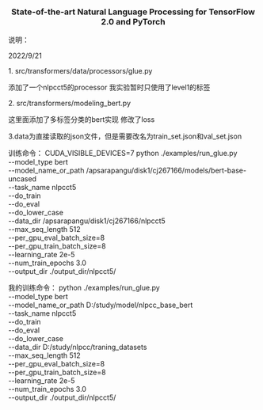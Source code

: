 <h3 align="center">
<p>State-of-the-art Natural Language Processing for TensorFlow 2.0 and PyTorch
</h3>
<p></p>
说明：

<p>2022/9/21</p>
<p>1. src/transformers/data/processors/glue.py </p>
<p>添加了一个nlpcct5的processor 我实验暂时只使用了level1的标签</p>
<p>2. src/transformers/modeling_bert.py </p>
<p>这里面添加了多标签分类的bert实现 修改了loss</p>
<p>3.data为直接读取的json文件，但是需要改名为train_set.json和val_set.json</p>


训练命令：
CUDA_VISIBLE_DEVICES=7 python ./examples/run_glue.py     
--model_type bert     
--model_name_or_path /apsarapangu/disk1/cj267166/models/bert-base-uncased     
--task_name nlpcct5    
--do_train     
--do_eval     
--do_lower_case     
--data_dir /apsarapangu/disk1/cj267166/nlpcct5     
--max_seq_length 512     
--per_gpu_eval_batch_size=8       
--per_gpu_train_batch_size=8       
--learning_rate 2e-5     
--num_train_epochs 3.0     
--output_dir ./output_dir/nlpcct5/

我的训练命令：
python ./examples/run_glue.py     
--model_type bert     
--model_name_or_path D:/study/model/nlpcc_base_bert     
--task_name nlpcct5    
--do_train     
--do_eval     
--do_lower_case     
--data_dir D:/study/nlpcc/traning_datasets     
--max_seq_length 512     
--per_gpu_eval_batch_size=8       
--per_gpu_train_batch_size=8       
--learning_rate 2e-5     
--num_train_epochs 3.0     
--output_dir ./output_dir/nlpcct5/

